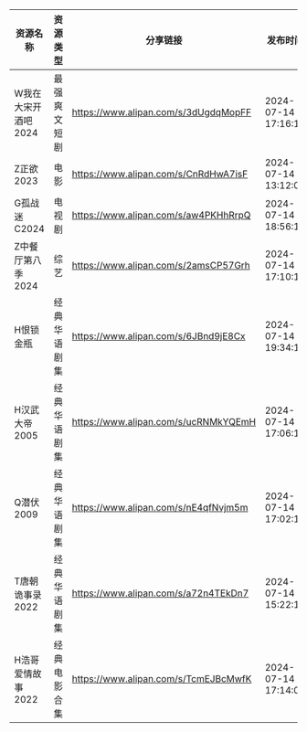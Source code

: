 | 资源名称         | 资源类型   | 分享链接                                 | 发布时间                |
| ------------ | ------ | ------------------------------------ | ------------------- |
| W我在大宋开酒吧2024 | 最强爽文短剧 | https://www.alipan.com/s/3dUgdqMopFF | 2024-07-14 17:16:13 |
| Z正欲2023      | 电影     | https://www.alipan.com/s/CnRdHwA7isF | 2024-07-14 13:12:08 |
| G孤战迷C2024    | 电视剧    | https://www.alipan.com/s/aw4PKHhRrpQ | 2024-07-14 18:56:13 |
| Z中餐厅第八季2024  | 综艺     | https://www.alipan.com/s/2amsCP57Grh | 2024-07-14 17:10:14 |
| H恨锁金瓶        | 经典华语剧集 | https://www.alipan.com/s/6JBnd9jE8Cx | 2024-07-14 19:34:13 |
| H汉武大帝2005    | 经典华语剧集 | https://www.alipan.com/s/ucRNMkYQEmH | 2024-07-14 17:06:19 |
| Q潜伏2009      | 经典华语剧集 | https://www.alipan.com/s/nE4qfNvjm5m | 2024-07-14 17:02:13 |
| T唐朝诡事录2022   | 经典华语剧集 | https://www.alipan.com/s/a72n4TEkDn7 | 2024-07-14 15:22:15 |
| H浩哥爱情故事2022  | 经典电影合集 | https://www.alipan.com/s/TcmEJBcMwfK | 2024-07-14 17:14:07 |
